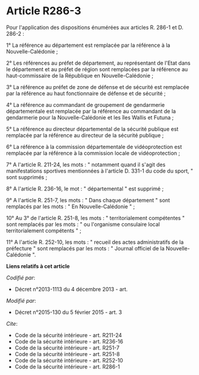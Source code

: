 # Article R286-3

Pour l'application des dispositions énumérées aux articles R. 286-1 et D. 286-2 : 

1° La référence au département est remplacée par la référence à la Nouvelle-Calédonie ; 

2° Les références au préfet de département, au représentant de l'Etat dans le département et au préfet de région sont
remplacées par la référence au haut-commissaire de la République en Nouvelle-Calédonie ; 

3° La référence au préfet de zone de défense et de sécurité est remplacée par la référence au haut fonctionnaire de défense
et de sécurité ; 

4° La référence au commandant de groupement de gendarmerie départementale est remplacée par la référence au commandant de la
gendarmerie pour la Nouvelle-Calédonie et les îles Wallis et Futuna ; 

5° La référence au directeur départemental de la sécurité publique est remplacée par la référence au directeur de la sécurité
publique ; 

6° La référence à la commission départementale de vidéoprotection est remplacée par la référence à la commission locale de
vidéoprotection ; 

7° A l'article R. 211-24, les mots : " notamment quand il s'agit des manifestations sportives mentionnées à l'article D.
331-1 du code du sport, " sont supprimés ; 

8° A l'article R. 236-16, le mot : " départemental " est supprimé ; 

9° A l'article R. 251-7, les mots : " Dans chaque département " sont remplacés par les mots : " En Nouvelle-Calédonie " ; 

10° Au 3° de l'article R. 251-8, les mots : " territorialement compétentes " sont remplacés par les mots : " ou l'organisme
consulaire local territorialement compétents " ; 

11° A l'article R. 252-10, les mots : " recueil des actes administratifs de la préfecture " sont remplacés par les mots : "
Journal officiel de la Nouvelle-Calédonie ".

**Liens relatifs à cet article**

_Codifié par_:

  - Décret n°2013-1113 du 4 décembre 2013 - art.

_Modifié par_:

  - Décret n°2015-130 du 5 février 2015 - art. 3

_Cite_:

  - Code de la sécurité intérieure - art. R211-24
  - Code de la sécurité intérieure - art. R236-16
  - Code de la sécurité intérieure - art. R251-7
  - Code de la sécurité intérieure - art. R251-8
  - Code de la sécurité intérieure - art. R252-10
  - Code de la sécurité intérieure - art. R286-1
